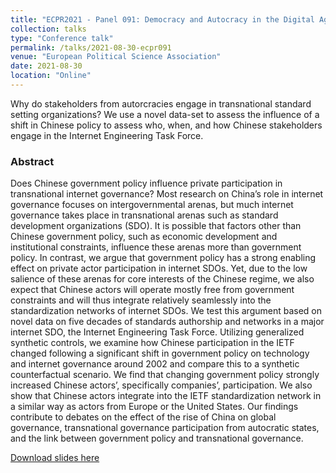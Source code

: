 ```yaml
---
title: "ECPR2021 - Panel 091: Democracy and Autocracy in the Digital Age"
collection: talks
type: "Conference talk"
permalink: /talks/2021-08-30-ecpr091
venue: "European Political Science Association"
date: 2021-08-30
location: "Online"
---
```


Why do stakeholders from autorcracies engage in transnational standard setting organizations? We use a novel data-set to assess the influence of a shift in Chinese policy to assess who, when, and how Chinese stakeholders engage in the Internet Engineering Task Force.

### Abstract

Does Chinese government policy influence private participation in transnational internet governance? Most research on China’s role in internet governance focuses on intergovernmental arenas, but much internet governance takes place in transnational arenas such as standard development organizations (SDO). It is possible that factors other than Chinese government policy, such as economic development and institutional constraints, influence these arenas more than government policy. In contrast, we argue that government policy has a strong enabling effect on private actor participation in internet SDOs. Yet, due to the low salience of these arenas for core interests of the Chinese regime, we also expect that Chinese actors will operate mostly free from government constraints and will thus integrate relatively seamlessly into the standardization networks of internet SDOs. We test this argument based on novel data on five decades of standards authorship and networks in a major internet SDO, the Internet Engineering Task Force. Utilizing generalized synthetic controls, we examine how Chinese participation in the IETF changed following a significant shift in government policy on technology and internet governance around 2002 and compare this to a synthetic counterfactual scenario. We find that changing government policy strongly increased Chinese actors’, specifically companies’, participation. We also show that Chinese actors integrate into the IETF standardization network in a similar way as actors from Europe or the United States. Our findings contribute to debates on the effect of the rise of China on global governance, transnational governance participation from autocratic states, and the link between government policy and transnational governance.

[Download slides here](http://davidweyrauch.github.io/files/2021-talks-ecpr091.pdf)

